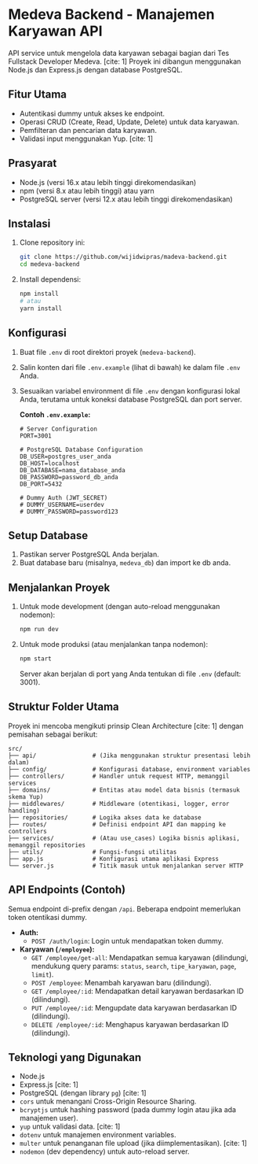 # Medeva Backend - Manajemen Karyawan API

API service untuk mengelola data karyawan sebagai bagian dari Tes Fullstack Developer Medeva. [cite: 1] Proyek ini dibangun menggunakan Node.js dan Express.js dengan database PostgreSQL.

## Fitur Utama
- Autentikasi dummy untuk akses ke endpoint.
- Operasi CRUD (Create, Read, Update, Delete) untuk data karyawan.
- Pemfilteran dan pencarian data karyawan.
- Validasi input menggunakan Yup. [cite: 1]

## Prasyarat
- Node.js (versi 16.x atau lebih tinggi direkomendasikan)
- npm (versi 8.x atau lebih tinggi) atau yarn
- PostgreSQL server (versi 12.x atau lebih tinggi direkomendasikan)

## Instalasi
1.  Clone repository ini:
    ```bash
    git clone https://github.com/wijidwipras/madeva-backend.git
    cd medeva-backend
    ```
2.  Install dependensi:
    ```bash
    npm install
    # atau
    yarn install
    ```

## Konfigurasi
1.  Buat file `.env` di root direktori proyek (`medeva-backend`).
2.  Salin konten dari file `.env.example` (lihat di bawah) ke dalam file `.env` Anda.
3.  Sesuaikan variabel environment di file `.env` dengan konfigurasi lokal Anda, terutama untuk koneksi database PostgreSQL dan port server.

    **Contoh `.env.example`:**
    ```env
    # Server Configuration
    PORT=3001

    # PostgreSQL Database Configuration
    DB_USER=postgres_user_anda
    DB_HOST=localhost
    DB_DATABASE=nama_database_anda
    DB_PASSWORD=password_db_anda
    DB_PORT=5432

    # Dummy Auth (JWT_SECRET)
    # DUMMY_USERNAME=userdev
    # DUMMY_PASSWORD=password123
    ```

## Setup Database
1.  Pastikan server PostgreSQL Anda berjalan.
2.  Buat database baru (misalnya, `medeva_db`) dan import ke db anda.

## Menjalankan Proyek
1.  Untuk mode development (dengan auto-reload menggunakan nodemon):
    ```bash
    npm run dev
    ```
2.  Untuk mode produksi (atau menjalankan tanpa nodemon):
    ```bash
    npm start
    ```
    Server akan berjalan di port yang Anda tentukan di file `.env` (default: 3001).

## Struktur Folder Utama
Proyek ini mencoba mengikuti prinsip Clean Architecture [cite: 1] dengan pemisahan sebagai berikut:
```
src/
├── api/                # (Jika menggunakan struktur presentasi lebih dalam)
├── config/             # Konfigurasi database, environment variables
├── controllers/        # Handler untuk request HTTP, memanggil services
├── domains/            # Entitas atau model data bisnis (termasuk skema Yup) 
├── middlewares/        # Middleware (otentikasi, logger, error handling) 
├── repositories/       # Logika akses data ke database 
├── routes/             # Definisi endpoint API dan mapping ke controllers 
├── services/           # (Atau use_cases) Logika bisnis aplikasi, memanggil repositories
├── utils/              # Fungsi-fungsi utilitas
├── app.js              # Konfigurasi utama aplikasi Express
└── server.js           # Titik masuk untuk menjalankan server HTTP
```

## API Endpoints (Contoh)
Semua endpoint di-prefix dengan `/api`. Beberapa endpoint memerlukan token otentikasi dummy.

- **Auth:**
    - `POST /auth/login`: Login untuk mendapatkan token dummy.
- **Karyawan (`/employee`):**
    - `GET /employee/get-all`: Mendapatkan semua karyawan (dilindungi, mendukung query params: `status`, `search`, `tipe_karyawan`, `page`, `limit`).
    - `POST /employee`: Menambah karyawan baru (dilindungi).
    - `GET /employee/:id`: Mendapatkan detail karyawan berdasarkan ID (dilindungi).
    - `PUT /employee/:id`: Mengupdate data karyawan berdasarkan ID (dilindungi).
    - `DELETE /employee/:id`: Menghapus karyawan berdasarkan ID (dilindungi).

## Teknologi yang Digunakan
- Node.js
- Express.js [cite: 1]
- PostgreSQL (dengan library `pg`) [cite: 1]
- `cors` untuk menangani Cross-Origin Resource Sharing.
- `bcryptjs` untuk hashing password (pada dummy login atau jika ada manajemen user).
- `yup` untuk validasi data. [cite: 1]
- `dotenv` untuk manajemen environment variables.
- `multer` untuk penanganan file upload (jika diimplementasikan). [cite: 1]
- `nodemon` (dev dependency) untuk auto-reload server.
